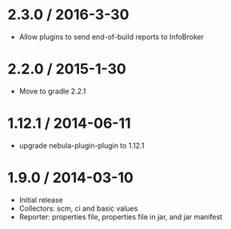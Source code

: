 2.3.0 / 2016-3-30
=================

* Allow plugins to send end-of-build reports to InfoBroker

2.2.0 / 2015-1-30
=================

* Move to gradle 2.2.1

1.12.1 / 2014-06-11
===================

* upgrade nebula-plugin-plugin to 1.12.1

1.9.0 / 2014-03-10
=================

* Initial release
* Collectors: scm, ci and basic values
* Reporter: properties file, properties file in jar, and jar manifest

